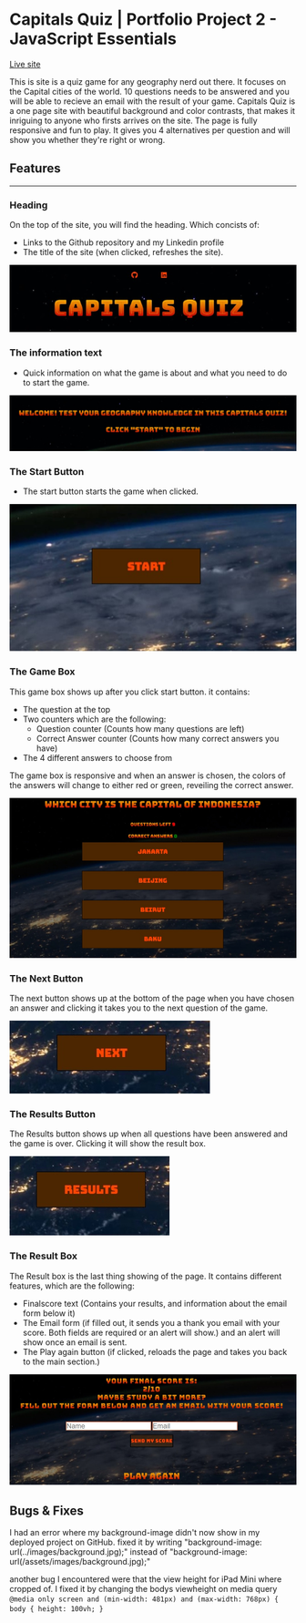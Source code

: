 # Capitals Quiz | Portfolio Project 2 - JavaScript Essentials
[Live site](https://fullstacksammy.github.io/geography-quiz/)


This is site is a quiz game for any geography nerd out there. It focuses on the Capital cities of the world. 10 questions needs to be answered and you will be able to recieve an email with the result of your game. Capitals Quiz is a one page site with beautiful background and color contrasts, that makes it inriguing to anyone who firsts arrives on the site. The page is fully responsive and fun to play. It gives you 4 alternatives per question and will show you whether they're right or wrong.

## **Features** 
---
### **Heading**
On the top of the site, you will find the heading. Which concists of:
- Links to the Github repository and my Linkedin profile
- The title of the site (when clicked, refreshes the site).

![heading part of the site](assets/images/heading.jpg) 
 

### **The information text**
- Quick information on what the game is about and what you need to do to start the game.

![info about the game](assets/images/info-text.jpg) 

### **The Start Button**
- The start button starts the game when clicked.

![start button](assets/images/start.jpg) 

### **The Game Box**
This game box shows up after you click start button. it contains:
- The question at the top
- Two counters which are the following:
    - Question counter (Counts how many questions are left)
    - Correct Answer counter (Counts how many correct answers you have)
- The 4 different answers to choose from

The game box is responsive and when an answer is chosen, the colors of the answers will change to either red or green, reveiling the correct answer.

![picture of game box](assets/images/game-box.jpg) 

### **The Next Button**
The next button shows up at the bottom of the page when you have chosen an answer and clicking it takes you to the next question of the game.

![image of next button](assets/images/next.jpg) 

### **The Results Button**
The Results button shows up when all questions have been answered and the game is over. Clicking it will show the result box.

![image of the results button](assets/images/results.jpg) 

### **The Result Box**
The Result box is the last thing showing of the page. It contains different features, which are the following:
- Finalscore text (Contains your results, and information about the email form below it)
- The Email form (if filled out, it sends you a thank you email with your score. Both fields are required or an alert will show.) and an alert will show once an email is sent.
- The Play again button (if clicked, reloads the page and takes you back to the main section.)

![image of the results box](assets/images/results-box.jpg) 

## **Bugs & Fixes**
I had an error where my background-image didn't now show in my deployed project on GitHub. fixed it by writing "background-image: url(../images/background.jpg);" instead of "background-image: url(/assets/images/background.jpg);"

another bug I encountered were that the view height for iPad Mini where cropped of. I fixed it by changing the bodys viewheight on media query `@media only screen and (min-width: 481px) and (max-width: 768px) {
    body {
        height: 100vh;
    }` 